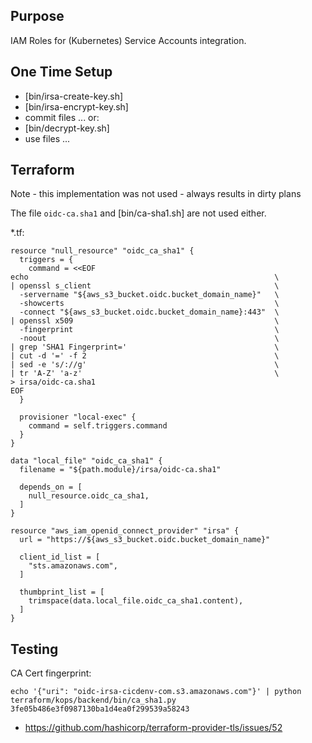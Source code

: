 ## Purpose
IAM Roles for (Kubernetes) Service Accounts integration.

## One Time Setup
* [bin/irsa-create-key.sh]
* [bin/irsa-encrypt-key.sh]
* commit files ...
or:
* [bin/decrypt-key.sh]
* use files ...

## Terraform
Note - this implementation was not used - always results in dirty plans

The file `oidc-ca.sha1` and [bin/ca-sha1.sh] are not used either.

*.tf:
```hcl
resource "null_resource" "oidc_ca_sha1" {
  triggers = {
    command = <<EOF
echo                                                       \
| openssl s_client                                         \
  -servername "${aws_s3_bucket.oidc.bucket_domain_name}"   \
  -showcerts                                               \
  -connect "${aws_s3_bucket.oidc.bucket_domain_name}:443"  \
| openssl x509                                             \
  -fingerprint                                             \
  -noout                                                   \
| grep 'SHA1 Fingerprint='                                 \
| cut -d '=' -f 2                                          \
| sed -e 's/://g'                                          \
| tr 'A-Z' 'a-z'                                           \
> irsa/oidc-ca.sha1
EOF
  }

  provisioner "local-exec" {
    command = self.triggers.command
  }
}

data "local_file" "oidc_ca_sha1" {
  filename = "${path.module}/irsa/oidc-ca.sha1"

  depends_on = [
    null_resource.oidc_ca_sha1,
  ]
}

resource "aws_iam_openid_connect_provider" "irsa" {
  url = "https://${aws_s3_bucket.oidc.bucket_domain_name}"
  
  client_id_list = [
    "sts.amazonaws.com",
  ]
  
  thumbprint_list = [
    trimspace(data.local_file.oidc_ca_sha1.content),
  ]
}
```

## Testing
CA Cert fingerprint:
```
echo '{"uri": "oidc-irsa-cicdenv-com.s3.amazonaws.com"}' | python terraform/kops/backend/bin/ca_sha1.py
3fe05b486e3f0987130ba1d4ea0f299539a58243
```
* https://github.com/hashicorp/terraform-provider-tls/issues/52

